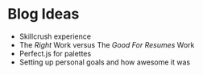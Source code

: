 # Blog Ideas
- Skillcrush experience
- The *Right* Work versus The *Good For Resumes* Work
- Perfect.js for palettes
- Setting up personal goals and how awesome it was

